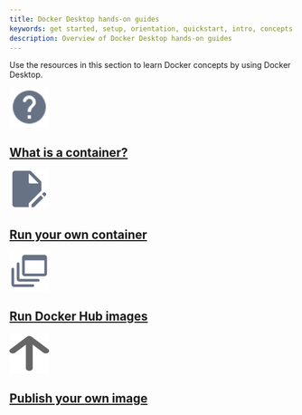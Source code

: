 ```yaml
---
title: Docker Desktop hands-on guides
keywords: get started, setup, orientation, quickstart, intro, concepts
description: Overview of Docker Desktop hands-on guides
---
```


Use the resources in this section to learn Docker concepts by using Docker Desktop.

<div class="component-container">
    <!--start row-->
    <div class="row">
      <div class="col-xs-12 col-sm-12 col-md-12 col-lg-4 block">
        <div class="component">
             <div class="component-icon">
                 <a href="/get-started/what-is-a-container/"><img src="/assets/images/help.svg" alt="what is a container" width="70" height="70"></a>
             </div>
                 <h2 id="what-is-a-container"><a href="/get-started/what-is-a-container/">What is a container?</a></h2>
        </div>
      </div>
     <div class="col-xs-12 col-sm-12 col-md-12 col-lg-4 block">
        <div class="component">
            <div class="component-icon">
                <a href="/get-started/run-your-own-container/"><img src="/assets/images/build-frontends.svg" alt="run your own container" width="70" height="70"></a>
            </div>
                <h2 id="run-your-own-container"><a href="/get-started/run-your-own-container">Run your own container</a></h2>
            </div>
        </div>
  </div>  
    <!--start row-->
    <div class="row">
      <div class="col-xs-12 col-sm-12 col-md-12 col-lg-4 block">
        <div class="component">
             <div class="component-icon">
                 <a href="/get-started/run-docker-hub-images/"><img src="/assets/images/build-multi-platform.svg" alt="run docker hub images" width="70" height="70"></a>
                 </div>
                 <h2 id="run-docker-hub-images"><a href="/get-started/run-docker-hub-images">Run Docker Hub images</a></h2>
            </div>
        </div>
     <div class="col-xs-12 col-sm-12 col-md-12 col-lg-4 block">
        <div class="component">
            <div class="component-icon">
                <a href="/get-started/publish-your-own-image/"><img src="/assets/images/arrow-up.svg" alt="publish your own image" width="70" height="70"></a>
            </div>
                <h2 id="publish-your-own-image"><a href="/get-started/publish-your-own-image/">Publish your own image</a></h2>
            </div>
        </div>
    </div>
</div>
